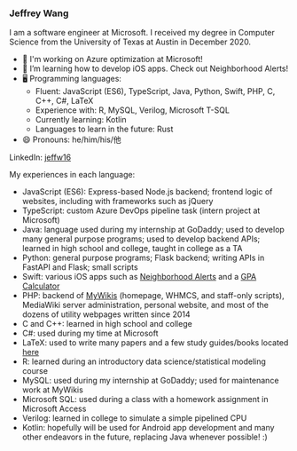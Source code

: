 ### Jeffrey Wang

I am a software engineer at Microsoft. I received my degree in Computer Science from the University of Texas at Austin in December 2020.

- 🔭 I'm working on Azure optimization at Microsoft!
- 🌱 I’m learning how to develop iOS apps. Check out Neighborhood Alerts!
- 🖥 Programming languages: 
  - Fluent: JavaScript (ES6), TypeScript, Java, Python, Swift, PHP, C, C++, C#, LaTeX
  - Experience with: R, MySQL, Verilog, Microsoft T-SQL
  - Currently learning: Kotlin
  - Languages to learn in the future: Rust
- 😄 Pronouns: he/him/his/他
<!--
- 👯 I’m looking to collaborate on ...
- 🤔 I’m looking for help with ...
- 💬 Ask me about ...
- 📫 How to reach me: ...
- ⚡ Fun fact: ...
-->

LinkedIn: [jeffw16](https://www.linkedin.com/in/jeffw16/)

My experiences in each language:

- JavaScript (ES6): Express-based Node.js backend; frontend logic of websites, including with frameworks such as jQuery
- TypeScript: custom Azure DevOps pipeline task (intern project at Microsoft)
- Java: language used during my internship at GoDaddy; used to develop many general purpose programs; used to develop backend APIs; learned in high school and college, taught in college as a TA
- Python: general purpose programs; Flask backend; writing APIs in FastAPI and Flask; small scripts
- Swift: various iOS apps such as [Neighborhood Alerts](https://github.com/jeffw16/neighborhood-alerts) and a [GPA Calculator](https://github.com/jeffw16/GPA-Calculator-iOS)
- PHP: backend of [MyWikis](https://www.mywikis.com/) (homepage, WHMCS, and staff-only scripts), MediaWiki server administration, personal website, and most of the dozens of utility webpages written since 2014
- C and C++: learned in high school and college
- C#: used during my time at Microsoft
- LaTeX: used to write many papers and a few study guides/books located [here](https://jeffw.xyz/public/nobs)
- R: learned during an introductory data science/statistical modeling course
- MySQL: used during my internship at GoDaddy; used for maintenance work at MyWikis
- Microsoft SQL: used during a class with a homework assignment in Microsoft Access
- Verilog: learned in college to simulate a simple pipelined CPU
- Kotlin: hopefully will be used for Android app development and many other endeavors in the future, replacing Java whenever possible! :)
